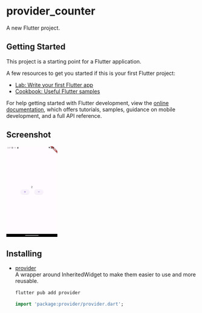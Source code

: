 # provider_counter

A new Flutter project.

## Getting Started

This project is a starting point for a Flutter application.

A few resources to get you started if this is your first Flutter project:

- [Lab: Write your first Flutter app](https://docs.flutter.dev/get-started/codelab)
- [Cookbook: Useful Flutter samples](https://docs.flutter.dev/cookbook)

For help getting started with Flutter development, view the
[online documentation](https://docs.flutter.dev/), which offers tutorials,
samples, guidance on mobile development, and a full API reference.

## Screenshot

![Screenshot](./Screenshot.png)

## Installing

- [provider](https://pub.dev/packages/provider)  
  A wrapper around InheritedWidget to make them easier to use and more reusable.

  ```shell
  flutter pub add provider
  ```

  ```dart
  import 'package:provider/provider.dart';
  ```
